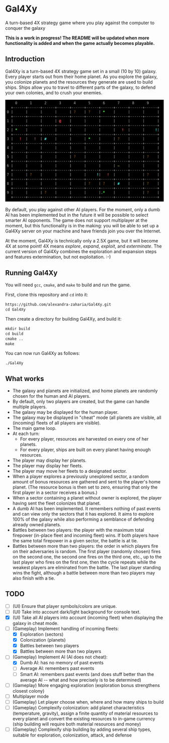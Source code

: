 # Gal4Xy
A turn-based 4X strategy game where you play against the computer to conquer the galaxy

**This is a work in progress! The README will be updated when more functionality is added and when the game actually becomes playable.**

## Introduction

Gal4Xy is a turn-based 4X strategy game set in a small (10 by 10) galaxy. Every player starts out from their home planet. As you explore the galaxy, you colonize planets and the resources they generate are used to build ships. Ships allow you to travel to different parts of the galaxy, to defend your own colonies, and to crush your enemies. 

![Gal4Xy screenshot](https://github.com/alexandra-zaharia/Gal4Xy/blob/master/Gal4Xy_screenshot.png)

By default, you play against other AI players. For the moment, only a dumb AI has been implemented but in the future it will be possible to select smarter AI opponents. The game does not support multiplayer at the moment, but this functionality is in the making: you will be able to set up a Gal4Xy server on your machine and have friends join you over the Internet.

At the moment, Gal4Xy is technically only a 2.5X game, but it will become 4X at some point! 4X means _explore_, _expand_, _exploit_, and _exterminate_. The current version of Gal4Xy combines the exploration and expansion steps and features extermination, but not exploitation. :-)

## Running Gal4Xy

You will need `gcc`, `cmake`, and `make` to build and run the game. 

First, clone this repository and `cd` into it:

```
https://github.com/alexandra-zaharia/Gal4Xy.git
cd Gal4Xy
```

Then create a directory for building Gal4Xy, and build it:

```
mkdir build
cd build
cmake ..
make
```

You can now run Gal4Xy as follows:

```
./Gal4Xy
```

## What works
  * The galaxy and planets are initialized, and home planets are randomly chosen for the human and AI players.
  * By default, only two players are created, but the game can handle multiple players. 
  * The galaxy may be displayed for the human player.
  * The galaxy may be displayed in "cheat" mode (all planets are visible, all (incoming) fleets of all players are visible).
  * The main game loop.
  * At each turn:
      * For every player, resources are harvested on every one of her planets.
      * For every player, ships are built on every planet having enough resources.
  * The player may display her planets.
  * The player may display her fleets.
  * The player may move her fleets to a designated sector.
  * When a player explores a previously unexplored sector, a random amount of bonus resources are gathered and sent to the player's home planet. (The resource bonus is then set to zero, ensuring that only the first player in a sector receives a bonus.)
  * When a sector containing a planet without owner is explored, the player having sent the fleet colonizes that planet.
  * A dumb AI has been implemented. It remembers nothing of past events and can view only the sectors that it has explored. It aims to explore 100% of the galaxy while also performing a semblance of defending already owned planets.
  * Battles between two players: the player with the maximum total firepower (in-place fleet and incoming fleet) wins. If both players have the same total firepower in a given sector, the battle is at tie. 
  * Battles between more than two players: the order in which players fire on their adversaries is random. The first player (randomly chosen) fires on the second one, the second one fires on the third one, etc., up to the last player who fires on the first one, then the cycle repeats while the weakest players are eliminated from the battle. The last player standing wins the fight, although a battle between more than two players may also finish with a tie.

## TODO
  * [ ] (UI) Ensure that player symbols/colors are unique.
  * [ ] (UI) Take into account dark/light background for console text.
  * [x] (UI) Take all AI players into account (incoming fleet) when displaying the galaxy in cheat mode.
  * [ ] (Gameplay) Implement handling of incoming fleets:
      * [x] Exploration (sectors)
      * [x] Colonization (planets)
      * [x] Battles between two players
      * [x] Battles between more than two players
  * [ ] (Gameplay) Implement AI (AI does not cheat):
      * [x] Dumb AI: has no memory of past events
      * [ ] Average AI: remembers past events
      * [ ] Smart AI: remembers past events (and does stuff better than the average AI -- what and how precisely is to be determined)  
  * [ ] (Gameplay) More engaging exploration (exploration bonus strengthens closest colony)
  * [ ] Multiplayer mode 
  * [ ] (Gameplay) Let player choose when, where and how many ships to build
  * [ ] (Gameplay) Complexify colonization: add planet characteristics (temperature, gravity), assign a finite quantity of material resources to every planet and convert the existing resources to in-game currency (ship building will require both material resources and money)
  * [ ] (Gameplay) Complexify ship building by adding several ship types, suitable for exploration, colonization, attack, and defense
